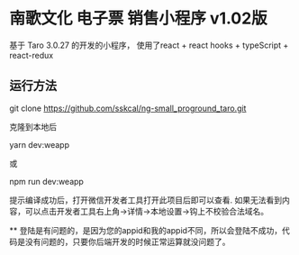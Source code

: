 # 南歌文化 电子票 销售小程序 v1.02版

基于 Taro 3.0.27 的开发的小程序，
使用了react + react hooks + typeScript + react-redux

## 运行方法
git clone https://github.com/sskcal/ng-small_proground_taro.git

克隆到本地后

yarn dev:weapp

或

npm run dev:weapp

提示编译成功后，打开微信开发者工具打开此项目后即可以查看.
如果无法看到内容，可以点击开发者工具右上角->详情->本地设置->钩上不校验合法域名。

** 登陆是有问题的，是因为您的appid和我的appid不同，所以会登陆不成功，代码是没有问题的，只要你后端开发的时候正常运算就没问题了。

